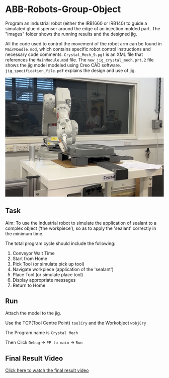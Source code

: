 # ABB-Robots-Group-Object
Program an industrial robot (either the IRB1660 or IRB140) to guide a simulated glue dispenser around the edge of an injection molded part. 
The "images" folder shows the running results and the designed jig. 

All the code used to control the movement of the robot arm can be found in `MainMoudle.mod`, which contains specific robot control instructions and necessary code comments. `Crystal_Mech_9.pgf` is an XML file that references the `MainModule.mod` file. The `new_jig_crystal_mech.prt.2` file shows the jig model modeled using Creo CAD software. `jig_specification_file.pdf` explains the design and use of jig.

![Run](images/Run.jpg)

## Task
Aim: To use the industrial robot to simulate the application of sealant to a complex object (‘the workpiece’), so as to apply the 'sealant' correctly in the minimum time.

The total program cycle should include the following:
1. Conveyor Wait Time
2. Start from Home
3. Pick Tool (or simulate pick up tool)
4. Navigate workpiece (application of the 'sealant')
5. Place Tool (or simulate place tool)
6. Display appropriate messages
7. Return to Home

## Run
Attach the model to the jig.

Use the TCP(Tool Centre Point) `toolCry` and the Workobject `wobjCry`

The Program name is `Crystal Mech`

Then Click `Debug` -> `PP to main` -> `Run`

## Final Result Video

[Click here to watch the final result video](<https://youtu.be/6i8HzuhqgAE>)

